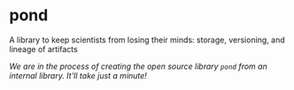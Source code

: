 # pond

A library to keep scientists from losing their minds: storage, versioning, and lineage of artifacts

*We are in the process of creating the open source library `pond` from an internal library. It'll take just a minute!*
